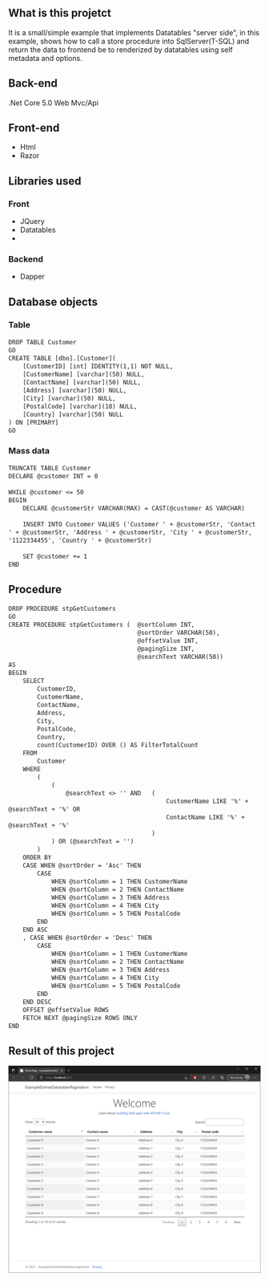 ## What is this projetct

It is a small/simple example that implements Datatables "server side", in this example, shows how to call a store procedure into SqlServer(T-SQL) and return the data to frontend be to renderized by datatables using self metadata and options.

## Back-end

.Net Core 5.0 Web Mvc/Api

## Front-end

- Html
- Razor

## Libraries used
### Front
- JQuery
- Datatables
- 
### Backend
- Dapper

## Database objects
### Table
```
DROP TABLE Customer
GO
CREATE TABLE [dbo].[Customer](
	[CustomerID] [int] IDENTITY(1,1) NOT NULL,
	[CustomerName] [varchar](50) NULL,
	[ContactName] [varchar](50) NULL,
	[Address] [varchar](50) NULL,
	[City] [varchar](50) NULL,
	[PostalCode] [varchar](10) NULL,
	[Country] [varchar](50) NULL
) ON [PRIMARY]
GO
```

### Mass data
```
TRUNCATE TABLE Customer
DECLARE @customer INT = 0

WHILE @customer <= 50
BEGIN
    DECLARE @customerStr VARCHAR(MAX) = CAST(@customer AS VARCHAR)

	INSERT INTO Customer VALUES ('Customer ' + @customerStr, 'Contact ' + @customerStr, 'Address ' + @customerStr, 'City ' + @customerStr, '1122334455', 'Country ' + @customerStr)

	SET @customer += 1
END
```

## Procedure
```
DROP PROCEDURE stpGetCustomers
GO
CREATE PROCEDURE stpGetCustomers (	@sortColumn INT,
									@sortOrder VARCHAR(50),
									@offsetValue INT,
									@pagingSize INT,
									@searchText VARCHAR(50))
AS
BEGIN
    SELECT
		CustomerID,
		CustomerName,
		ContactName,
		Address,
		City,
		PostalCode,
		Country,
		count(CustomerID) OVER () AS FilterTotalCount 
	FROM
		Customer
    WHERE
		(
			(  
				@searchText <> '' AND	(	
											CustomerName LIKE '%' + @searchText + '%' OR
											ContactName LIKE '%' + @searchText + '%'
										)
			) OR (@searchText = '')
		)  
	ORDER BY
	CASE WHEN @sortOrder = 'Asc' THEN
		CASE
			WHEN @sortColumn = 1 THEN CustomerName
			WHEN @sortColumn = 2 THEN ContactName 
			WHEN @sortColumn = 3 THEN Address 
			WHEN @sortColumn = 4 THEN City 
			WHEN @sortColumn = 5 THEN PostalCode 
		END
	END ASC
	, CASE WHEN @sortOrder = 'Desc' THEN
		CASE
			WHEN @sortColumn = 1 THEN CustomerName
			WHEN @sortColumn = 2 THEN ContactName 
			WHEN @sortColumn = 3 THEN Address 
			WHEN @sortColumn = 4 THEN City 
			WHEN @sortColumn = 5 THEN PostalCode  
		END
	END DESC
	OFFSET @offsetValue ROWS
    FETCH NEXT @pagingSize ROWS ONLY
END
```

## Result of this project
![ExampleDotnetDatatablesPagination](Images/FrontEnd.png)